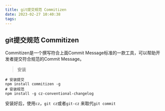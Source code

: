 ```yaml
---
title: git提交规范 Commitizen
date: 2023-02-27 10:40:38
tags:
---
```

## git提交规范 Commitizen
   Commitizen是一个撰写符合上面Commit Message标准的一款工具，可以帮助开发者提交符合规范的Commit Message。
> 安装

```iterm2
# 安装提交
npm install commitizen -g
# 安装规范
npm install -g cz-conventional-changelog
```

安装好后，使用`cz`，`git cz`或者`git-cz` 来取代`git commit`
